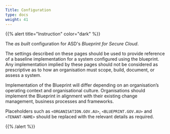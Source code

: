 ```yaml
---
Title: Configuration
type: docs
weight: 41
---
```


{{% alert title="Instruction" color="dark" %}}
 
The *as built* configuration for ASD's *Blueprint for Secure Cloud*.
 
The settings described on these pages should be used to provide reference of a baseline implementation for a system configured using the blueprint. Any implementation implied by these pages should not be considered as prescriptive as to how an organisation must scope, build, document, or assess a system.
 
Implementation of the Blueprint will differ depending on an organisation’s operating context and organisational culture. Organisations should implement the Blueprint in alignment with their existing change management, business processes and frameworks.
 
Placeholders such as `<ORGANISATION.GOV.AU>`, `<BLUEPRINT.GOV.AU>` and `<TENANT-NAME>` should be replaced with the relevant details as required.
 
{{% /alert %}}